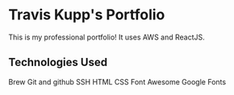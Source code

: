 # Travis Kupp's Portfolio

This is my professional portfolio! It uses AWS and ReactJS.

## Technologies Used

Brew
Git and github
SSH
HTML
CSS
Font Awesome
Google Fonts
